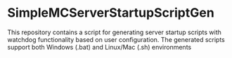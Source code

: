 # SimpleMCServerStartupScriptGen
This repository contains a script for generating server startup scripts with watchdog functionality based on user configuration. The generated scripts support both Windows (.bat) and Linux/Mac (.sh) environments
